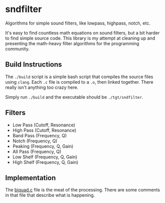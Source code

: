sndfilter
=========

Algorithms for simple sound filters, like lowpass, highpass, notch, etc.

It's easy to find countless math equations on sound filters, but a bit harder to find simple source
code.  This library is my attempt at cleaning up and presenting the math-heavy filter algorithms for
the programming community.

Build Instructions
------------------

The `./build` script is a simple bash script that compiles the source files using `clang`.  Each
`.c` file is compiled to a `.o`, then linked together.  There really isn't anything too crazy here.

Simply run `./build` and the executable should be `./tgt/sndfilter`.

Filters
-------

* Low Pass (Cutoff, Resonance)
* High Pass (Cutoff, Resonance)
* Band Pass (Frequency, Q)
* Notch (Frequency, Q)
* Peaking (Frequency, Q, Gain)
* All Pass (Frequency, Q)
* Low Shelf (Frequency, Q, Gain)
* High Shelf (Frequency, Q, Gain)

Implementation
--------------

The [biquad.c](https://github.com/voidqk/sndfilter/blob/master/src/biquad.c) file is the meat of the
processing.  There are some comments in that file that describe what is happening.
